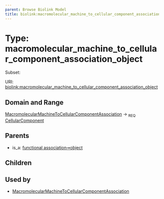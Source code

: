 ```yaml
---
parent: Browse Biolink Model
title: biolink:macromolecular_machine_to_cellular_component_association_object
---
```


# Type: macromolecular_machine_to_cellular_component_association_object

Subset:




URI: [biolink:macromolecular_machine_to_cellular_component_association_object](https://w3id.org/biolink/vocab/macromolecular_machine_to_cellular_component_association_object)

## Domain and Range

[MacromolecularMachineToCellularComponentAssociation](MacromolecularMachineToCellularComponentAssociation.md) ->  <sub>REQ</sub> [CellularComponent](CellularComponent.md)

## Parents

 *  is_a: [functional association➞object](functional_association_object.md)

## Children


## Used by

 * [MacromolecularMachineToCellularComponentAssociation](MacromolecularMachineToCellularComponentAssociation.md)
